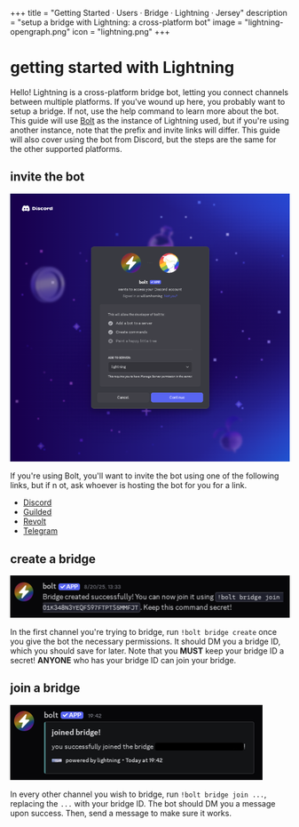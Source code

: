 +++
title = "Getting Started · Users · Bridge · Lightning · Jersey"
description = "setup a bridge with Lightning: a cross-platform bot"
image = "lightning-opengraph.png"
icon = "lightning.png"
+++

# getting started with Lightning

Hello! Lightning is a cross-platform bridge bot, letting you connect channels
between multiple platforms. If you've wound up here, you probably want to setup
a bridge. If not, use the help command to learn more about the bot. This guide
will use [Bolt](../../../bolt) as the instance of Lightning used, but if you're
using another instance, note that the prefix and invite links will differ. This
guide will also cover using the bot from Discord, but the steps are the same
for the other supported platforms.

## invite the bot

![Discord invite screen for Bolt](./invite.png)

If you're using Bolt, you'll want to invite the bot using one of the following
links, but if n
ot, ask whoever is hosting the bot for you for a link.

- [Discord](/bolt/invite/discord)
- [Guilded](/bolt/invite/guilded)
- [Revolt](/bolt/invite/revolt)
- [Telegram](/bolt/invite/telegram)

## create a bridge

![Create command response](./create.png)

In the first channel you're trying to bridge, run `!bolt bridge create` once
you give the bot the necessary permissions. It should DM you a bridge ID,
which you should save for later. Note that you **MUST** keep your bridge ID a
secret! **ANYONE** who has your bridge ID can join your bridge.

## join a bridge

![Join command response](./join.png)

In every other channel you wish to bridge, run `!bolt bridge join ...`,
replacing the `...` with your bridge ID. The bot should DM you a message upon
success. Then, send a message to make sure it works.
